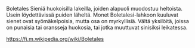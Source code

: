 Boletales
Sieniä huokoisilla lakeilla, joiden alapuoli muodostuu heltoista. Usein löydettävissä puiden läheltä. Monet Boletalesi-lahkoon kuuluvat sienet ovat syömäkelpoisia, mutta osa on myrkyllisiä. Vältä yksilöitä, joissa on punaisia tai oransseja huokosia, tai jotka muuttuvat sinisiksi leikatessa.

https://fi.m.wikipedia.org/wiki/Boletales
